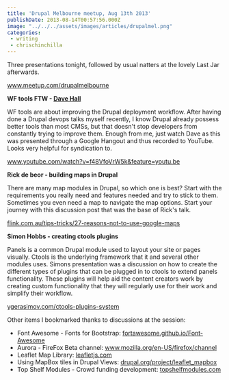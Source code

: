 ```yaml
---
title: 'Drupal Melbourne meetup, Aug 13th 2013'
publishDate: 2013-08-14T00:57:56.000Z
image: "../../../assets/images/articles/drupalmel.png"
categories:
 - writing
 - chrischinchilla
---
```


Three presentations tonight, followed by usual natters at the lovely Last Jar afterwards.

<a href="https://www.meetup.com/drupalmelbourne" target="_blank">www.meetup.com/drupalmelbourne</a>

**WF tools FTW - <a href="https://davehall.com.au/" target="_blank">Dave Hall</a>**

WF tools are about improving the Drupal deployment workflow. After having done a Drupal devops talks myself recently, I know Drupal already possess better tools than most CMSs, but that doesn't stop developers from constantly trying to improve them. Enough from me, just watch Dave as this was presented through a Google Hangout and thus recorded to YouTube. Looks very helpful for syndication to.

<a href="https://www.youtube.com/watch?v=f48VfoVrW5k&feature=youtu.be" target="_blank">www.youtube.com/watch?v=f48VfoVrW5k&feature=youtu.be</a>

**Rick de beor - building maps in Drupal**

There are many map modules in Drupal, so which one is best? Start with the requirements you really need and features needed and try to stick to them. Sometimes you even need a map to navigate the map options. Start your journey with this discussion post that was the base of Rick's talk.

<a href="https://flink.com.au/tips-tricks/27-reasons-not-to-use-google-maps" target="_blank">flink.com.au/tips-tricks/27-reasons-not-to-use-google-maps</a>

**Simon Hobbs - creating ctools plugins**

Panels is a common Drupal module used to layout your site or pages visually. Ctools is the underlying framework that it and several other modules uses. Simons presentation was a discussion on how to create the different types of plugins that can be plugged in to ctools to extend panels functionality. These plugins will help aid the content creators work by creating custom functionality that they will regularly use for their work and simplify their workflow.

<a href="https://ygerasimov.com/ctools-plugins-system" target="_blank">ygerasimov.com/ctools-plugins-system</a>

Other items I bookmarked thanks to discussions at the session:<ul><li>Font Awesome - Fonts for Bootstrap: <a href="https://fortawesome.github.io/Font-Awesome/" target="_blank">fortawesome.github.io/Font-Awesome</a></li><li>Aurora - FireFox Beta channel: <a href="https://www.mozilla.org/en-US/firefox/channel/" target="_blank">www.mozilla.org/en-US/firefox/channel</a></li><li>Leaflet Map Library: <a href="https://leafletjs.com/" target="_blank">leafletjs.com</a></li><li>Using MapBox tiles in Drupal Views: <a href="https://drupal.org/project/leaflet_mapbox" target="_blank">drupal.org/project/leaflet_mapbox</a></li><li>Top Shelf Modules - Crowd funding development: <a href="https://topshelfmodules.com/" target="_blank">topshelfmodules.com</a></li></ul>

